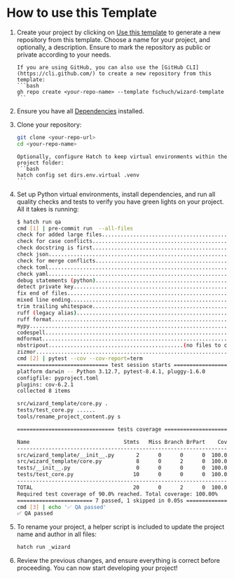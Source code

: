 # How to use this Template

1. Create your project by clicking on [Use this template](https://github.com/new?template_name=wizard-template&template_owner=fschuch) to generate a new repository from this template. Choose a name for your project, and optionally, a description. Ensure to mark the repository as public or private according to your needs.

   ````{note}
   If you are using GitHub, you can also use the [GitHub CLI](https://cli.github.com/) to create a new repository from this template:
   ```bash
   gh repo create <your-repo-name> --template fschuch/wizard-template
   ```
   ````

1. Ensure you have all [Dependencies](dependencies.md) installed.

1. Clone your repository:

   ```bash
   git clone <your-repo-url>
   cd <your-repo-name>
   ```

   ````{tip}
   Optionally, configure Hatch to keep virtual environments within the project folder:
   ```bash
   hatch config set dirs.env.virtual .venv
   ```
   ````

1. Set up Python virtual environments, install dependencies, and run all quality checks and tests to verify you have green lights on your project. All it takes is running:

   ```bash
   $ hatch run qa
   cmd [1] | pre-commit run  --all-files
   check for added large files..............................................Passed
   check for case conflicts.................................................Passed
   check docstring is first.................................................Passed
   check json...............................................................Passed
   check for merge conflicts................................................Passed
   check toml...............................................................Passed
   check yaml...............................................................Passed
   debug statements (python)................................................Passed
   detect private key.......................................................Passed
   fix end of files.........................................................Passed
   mixed line ending........................................................Passed
   trim trailing whitespace.................................................Passed
   ruff (legacy alias)......................................................Passed
   ruff format..............................................................Passed
   mypy.....................................................................Passed
   codespell................................................................Passed
   mdformat.................................................................Passed
   nbstripout...........................................(no files to check)Skipped
   zizmor...................................................................Passed
   cmd [2] | pytest --cov --cov-report=term
   ============================= test session starts =============================
   platform darwin -- Python 3.12.7, pytest-8.4.1, pluggy-1.6.0
   configfile: pyproject.toml
   plugins: cov-6.2.1
   collected 8 items                                                             

   src/wizard_template/core.py .                                           [ 12%]
   tests/test_core.py ......                                               [ 87%]
   tools/rename_project_content.py s                                       [100%]

   =============================== tests coverage ================================

   Name                              Stmts   Miss Branch BrPart    Cover   Missing
   -------------------------------------------------------------------------------
   src/wizard_template/__init__.py       2      0      0      0  100.00%
   src/wizard_template/core.py           8      0      2      0  100.00%
   tests/__init__.py                     0      0      0      0  100.00%
   tests/test_core.py                   10      0      0      0  100.00%
   -------------------------------------------------------------------------------
   TOTAL                                20      0      2      0  100.00%
   Required test coverage of 90.0% reached. Total coverage: 100.00%
   ======================== 7 passed, 1 skipped in 0.05s =========================
   cmd [3] | echo '✅ QA passed'
   ✅ QA passed
   ```

1. To rename your project, a helper script is included to update the project name and author in all files:

   ```bash
   hatch run _wizard
   ```

1. Review the previous changes, and ensure everything is correct before proceeding. You can now start developing your project!
